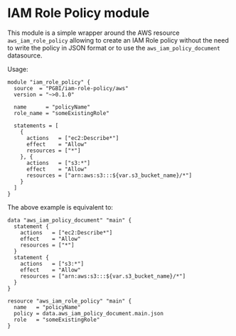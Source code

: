 # IAM Role Policy module

This module is a simple wrapper around the AWS resource `aws_iam_role_policy` allowing to create an IAM Role policy
without the need to write the policy in JSON format or to use the `aws_iam_policy_document` datasource.

Usage:

```
module "iam_role_policy" {
  source  = "PGBI/iam-role-policy/aws"
  version = "~>0.1.0"

  name      = "policyName"
  role_name = "someExistingRole"

  statements = [
    {
      actions   = ["ec2:Describe*"]
      effect    = "Allow"
      resources = ["*"]
    }, {
      actions   = ["s3:*"]
      effect    = "Allow"
      resources = ["arn:aws:s3:::${var.s3_bucket_name}/*"]
    }
  ]
}
```

The above example is equivalent to:
```
data "aws_iam_policy_document" "main" {
  statement {
    actions   = ["ec2:Describe*"]
    effect    = "Allow"
    resources = ["*"]
  }
  statement {
    actions   = ["s3:*"]
    effect    = "Allow"
    resources = ["arn:aws:s3:::${var.s3_bucket_name}/*"]
  }
}

resource "aws_iam_role_policy" "main" {
  name   = "policyName"
  policy = data.aws_iam_policy_document.main.json
  role   = "someExistingRole"
}
```
